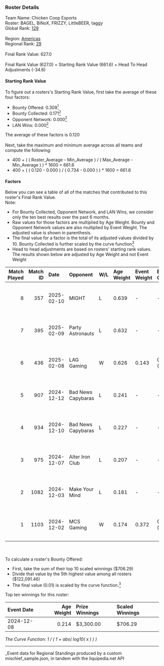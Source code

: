 ### Roster Details<br />
Team Name: Chicken Coop Esports<br />
Roster: BAGEL, BiNoX, FRIZZY, LittleBEER, taggy<br />
Global Rank: [129](../../standings_global_2025_05_05.md)<br />
<br />
Region: [Americas]( ../../standings_americas_2025_05_05.md)<br />
Regional Rank: [29]( ../../standings_americas_2025_05_05.md)<br />
<br />
Final Rank Value:  627.0<br />
<br />
Final Rank Value (627.0) = Starting Rank Value (661.6) + Head To Head Adjustments (-34.6)<br />

#### Starting Rank Value<br />
To figure out a rosters's Starting Rank Value, first take the average of these four factors:<br />
- Bounty Offered: 0.309[<sup>1</sup>](#table2)
- Bounty Collected: 0.171[<sup>2</sup>](#table1)
- Opponent Network: 0.000[<sup>2</sup>](#table1)
- LAN Wins: 0.000[<sup>2</sup>](#table1)

The average of these factors is 0.120<br />
<br />
Next, take the maximum and minimum average across all teams and compute the following:<br />
- 400 + ( ( Roster_Average - Min_Average ) / ( Max_Average - Min_Average ) ) * 1600 = 661.6
- 400 + ( ( 0.120 - 0.000 ) / ( 0.734 - 0.000 ) ) * 1600 = 661.6


#### Factors<br />
Below you can see a table of all of the matches that contributed to this roster's Final Rank Value.<br />
Note:<br />

- For Bounty Collected, Opponent Network, and LAN Wins, we consider only the ten best results over the past 6 months.
- Raw values for those factors are multiplied by Age Weight. Bounty and Opponent Network values are also multiplied by Event Weight. The adjusted value is shown in parenthesis.
- The final value for a factor is the total of its adjusted values divided by 10. Bounty Collected is further scaled by the curve function[<sup>3</sup>](#curveFunction)
- Head to head adjustments are based on rosters' starting rank values. The results shown below are adjusted by Age Weight and not Event Weight
<span id="table1"></span><br />


| Match Played | Match ID | Date       | Opponent           | W/L | Age Weight | Event Weight | Bounty Collected | Opponent Network | LAN Wins  | H2H Adj. | Roster                                  |
| -: | -: | :- | :- | :- | :- | :- | :- | :- | :- | -: | :- |
|            8 |      357 | 2025-02-10 | MIGHT              | L   | 0.639      | -            | -                | -                | -         |   -12.40 | BAGEL, BiNoX, FRIZZY, LittleBEER, taggy |
|            7 |      395 | 2025-02-09 | Party Astronauts   | L   | 0.632      | -            | -                | -                | -         |   -12.51 | BAGEL, BiNoX, FRIZZY, LittleBEER, taggy |
|            6 |      436 | 2025-02-08 | LAG Gaming         | W   | 0.626      | 0.143        | 0.000 (0.000)    | 0.000 (0.000)    | 0 (0.000) |     3.82 | BAGEL, BiNoX, FRIZZY, LittleBEER, taggy |
|            5 |      907 | 2024-12-12 | Bad News Capybaras | L   | 0.241      | -            | -                | -                | -         |    -5.09 | BAGEL, Freaky, FRIZZY, LittleBEER, supa |
|            4 |      934 | 2024-12-10 | Bad News Capybaras | L   | 0.227      | -            | -                | -                | -         |    -4.88 | BAGEL, Freaky, FRIZZY, LittleBEER, supa |
|            3 |      975 | 2024-12-07 | Alter Iron Club    | L   | 0.207      | -            | -                | -                | -         |    -2.95 | BAGEL, Freaky, FRIZZY, LittleBEER, supa |
|            2 |     1082 | 2024-12-03 | Make Your Mind     | L   | 0.181      | -            | -                | -                | -         |    -2.54 | BAGEL, Freaky, FRIZZY, LittleBEER, supa |
|            1 |     1103 | 2024-12-02 | MCS Gaming         | W   | 0.174      | 0.372        | 0.002 (0.000)    | 0.070 (0.005)    | 0 (0.000) |     1.90 | BAGEL, Freaky, FRIZZY, LittleBEER, supa |

<br />
<span id="table2"></span><br />
To calculate a roster's Bounty Offered:<br />

- First, take the sum of their top 10 scaled winnings ($706.29)
- Divide that value by the 5th highest value among all rosters ($122,091.46)
- The final value (0.01) is scaled by the curve function.[<sup>3</sup>](#curveFunction)

Top ten winnings for this roster:<br />

| Event Date | Age Weight | Prize Winnings | Scaled Winnings |
| :- | -: | :- | :- |
| 2024-12-08 |      0.214 | $3,300.00      | $706.29         |


<span id="curveFunction"></span>_The Curve Function: 1 / ( 1 + abs( log10( x ) ) )_<br />

---
_Event data for Regional Standings produced by a custom mischief_sample.json, in tandem with the liquipedia.net API<br />
